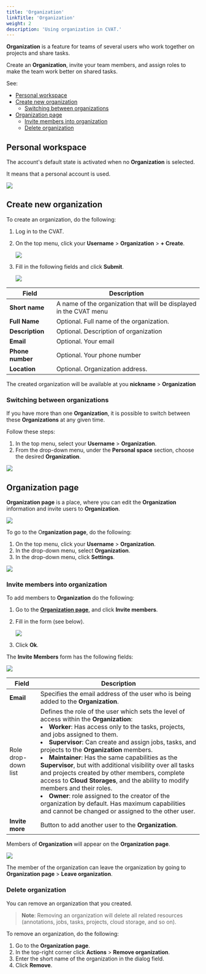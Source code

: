 ```yaml
---
title: 'Organization'
linkTitle: 'Organization'
weight: 2
description: 'Using organization in CVAT.'
---
```



**Organization** is a feature for teams of several users
who work together on projects and share tasks.

Create an **Organization**, invite your team members, and assign
roles to make the team work better on shared tasks.


See:

- [Personal workspace](#personal-workspace)
- [Create new organization](#create-new-organization)
  - [Switching between organizations](#switching-between-organizations)
- [Organization page](#organization-page)
  - [Invite members into organization](#invite-members-into-organization)
  - [Delete organization](#delete-organization)

## Personal workspace

The account's default state is activated when no **Organization** is selected.

It means that a personal account is used.

  ![](/images/personal_account.jpg)

## Create new organization

To create an organization, do the following:

1. Log in to the CVAT.
2. On the top menu, click your **Username** > **Organization** > **+ Create**.

   ![](/images/image233.jpg)

3. Fill in the following fields and click **Submit**.

   ![](/images/image234.jpg)

<!--lint disable maximum-line-length-->
|Field|Description|
|---|---|
|**Short name**|A name of the organization that will be displayed in the CVAT menu|
|**Full Name**|Optional. Full name of the organization.|
|**Description**|Optional. Description of organization|
|**Email**|Optional. Your email|
|**Phone number**|Optional. Your phone number|
|**Location**|Optional. Organization address.|

<!--lint enable maximum-line-length-->

The created organization will be available
at you **nickname** > **Organization**


### Switching between organizations

If you have more than one **Organization**,
it is possible to switch between these **Organizations** at any given time.

Follow these steps:

1. In the top menu, select your **Username** > **Organization**.
2. From the drop-down menu, under the **Personal space** section,
   choose the desired **Organization**.

 ![](/images/image233_1.jpg)


## Organization page

**Organization page** is a place, where you can edit the **Organization** information
and invite users to **Organization**.

 ![](/images/orgpage.jpg)

To go to the O**rganization page**, do the following:

1. On the top menu, click your **Username** > **Organization**.
2. In the drop-down menu, select **Organization**.
3. In the drop-down menu, click **Settings**.

![](/images/image235.jpg)

### Invite members into organization

To add members to **Organization** do the following:

1. Go to the [**Organization page**](#organization-page), and click **Invite members**.
2. Fill in the form (see below).

   ![](/images/image236.jpg)

3. Click **Ok**.

The **Invite Members** form has the following fields:

![](/images/invitemembers.jpg)

<!--lint disable maximum-line-length-->

|Field| Description|
|---|---|
|**Email**|Specifies the email address of the user who is being added to the **Organization**.|
|Role drop-down list|Defines the role of the user which sets the level of access within the **Organization**: <br><li>**Worker**: Has access only to the tasks, projects, and jobs assigned to them. <li>**Supervisor**: Can create and assign jobs, tasks, and projects to the **Organization** members. <li>**Maintainer**: Has the same capabilities as the **Supervisor**, but with additional visibility over all tasks and projects created by other members, complete access to **Cloud Storages**, and the ability to modify members and their roles. <li>**Owner**: role assigned to the creator of the organization by default. Has maximum capabilities and cannot be changed or assigned to the other user.|
|**Invite more**|Button to add another user to the **Organization**.|
<!--lint enable maximum-line-length-->



Members of **Organization** will appear on the **Organization page**.


![](/images/image237.jpg)


The member of the organization can leave the organization
by going to **Organization page** > **Leave organization**.

### Delete organization

You can remove an organization that you created.

> **Note**:  Removing an organization will delete all related resources (annotations,
jobs, tasks, projects, cloud storage, and so on).

To remove an organization, do the following:

1. Go to the **Organization page**.
2. In the top-right corner click **Actions** > **Remove organization**.
3.  Enter the short name of the organization in the dialog field.
4.  Click **Remove**.

